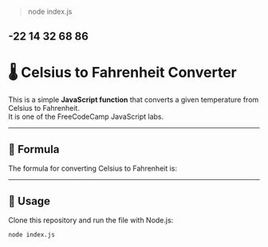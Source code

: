 > node index.js
> 
-22
14
32
68
86
-------------------------------------------------------------------------------------------------------------------------------

# 🌡️ Celsius to Fahrenheit Converter

This is a simple **JavaScript function** that converts a given temperature from Celsius to Fahrenheit.  
It is one of the FreeCodeCamp JavaScript labs.

---

## 📌 Formula
The formula for converting Celsius to Fahrenheit is:



---

## 🚀 Usage
Clone this repository and run the file with Node.js:

```bash
node index.js

